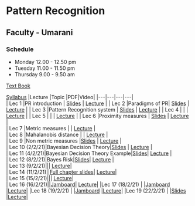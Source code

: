 # Pattern Recognition 
## Faculty - Umarani

### Schedule 
- Monday 12.00 - 12.50 pm  
- Tuesday 11.00 - 11.50 pm
- Thursday 9.00 - 9.50 am
							
[Text Book](https://github.com/dazzz/patrec2015/blob/master/Pattern%20Classification%20by%20Richard%20O.%20Duda%2C%20David%20G.%20Stork%2C%20Peter%20E.Hart%20.pdf)

[Syllabus](http://iiitdm.ac.in/img/electives/36_Pattern_Recognition.pdf)
|Lecture |Topic |PDF|Video|
|---|---|---|---|		
| Lec 1	|PR introduction	| [Slides](https://drive.google.com/file/d/1eogNjeKf9dDeGwaC25gLUFPj_0qWO98H/view?usp=sharing)	| [Lecture](https://drive.google.com/file/d/1oFzVt7S8_b6NgP47eITUXKEergeVjioB/view)	|
| Lec 2 |Paradigms of PR| [Slides](https://drive.google.com/file/d/1essCx8SF_adcOsm4c6NegxeDhSsLhIL8/view?usp=sharing)	| [Lecture](https://drive.google.com/file/d/14yVeTGLbNHSARSTfDBNNRvSJM_4qUKv_/view)	|
| Lec 3	|Pattern Recognition system | [Slides](https://drive.google.com/file/d/1H9l5lnmylEw-jfckPJqMm_dp4cFSy8GB/view?usp=sharing)	| [Lecture](https://drive.google.com/file/d/14NFuhu7EKobH0OhRzDu6B7doUsublc16/view)	|
| Lec 4	| |	| [Lecture](https://drive.google.com/file/d/1bpWLvxxFz1wSjIGXXcJLYY8IFJ1u6pbi/view)	|
| Lec 5	|	| 	| [Lecture](https://drive.google.com/file/d/1xip-WkWejKuxnfZSSd-V1U40n_zhwot_/view)	|
| Lec 6	|Proximity measures	| [Slides](https://docs.google.com/presentation/d/1FgolLDLkirl7OwkscfR4yWPO83cAVgEJ/edit#slide=id.p1)	| [Lecture](https://drive.google.com/file/d/1wSGXIiDGvjlaftQ2CcUX2p8HK02biBH9/view)	|			 
| Lec 7 |Metric measures	| 	| [Lecture](https://drive.google.com/file/d/1mdFNcktPl_ZSHHSkAvp-uC84WBJPmy7n/view)	|					
| Lec 8	|Mahalanobis distance	| 	| [Lecture](https://drive.google.com/file/d/1ewjRMkqCEgHZrAgqxUR-QLBn9hZZt1YD/view)	|																								
| Lec 9	|Non metric measures	|[Slides](https://drive.google.com/file/d/1bnfvJ12O3i0aJA055tvVwpp2SJzySy_7/view?usp=sharing) | [Lecture](https://drive.google.com/file/d/1u312Ukh703nL22v0ky714Nro8YHjzLjy/view)	|																																						
| Lec 10 (2/2/21)|Bayesian Decision Theory|[Slides](https://docs.google.com/presentation/d/1apRWAX7ta8JWZnJ_DYV_Mg5ndkFN3T4Q/edit#slide=id.p1) | [Lecture](https://drive.google.com/file/d/1AFeUByA_-TZYiqpFzZiwhGRAMw3JknKd/view)	|																																							
| Lec 11 (4/2/21)|Bayesian Decision Theory Example|[Slides](https://drive.google.com/file/d/1TT8_Ox74Ps3ZBcSJ0PpV80NU5ErTvXdq/view)| [Lecture](https://drive.google.com/file/d/1JvfitzsFl972RgYBbB6vUfVyM-0YqYu1/view)	|																																							
| Lec 12 (8/2/21)|Bayes Risk|[Slides](https://drive.google.com/open?id=1TT8_Ox74Ps3ZBcSJ0PpV80NU5ErTvXdq&authuser=0)| [Lecture](https://drive.google.com/file/d/1ghFLtwQJ9gezvTIxSp9l6jPOtP2rZJmV/view)	|																																							
| Lec 13 (9/2/21)||| [Lecture](https://drive.google.com/file/d/1iAM8049YuWM667Z68Lw0fXPv27ioxgCQ/view)|																		
| Lec 14 (11/2/21)||[Full chapter slides](https://drive.google.com/open?id=1asBDoClHNlwWLTKZDTfpcb__CjSjFLse&authuser=0)| [Lecture](https://drive.google.com/file/d/1PFp4mU-g4y-440sTMdhLJDCpilDJIGJU/view)|																		
| Lec 15 (15/2/21)||| [Lecture](https://drive.google.com/file/d/1ljDAcPnubjPp48qfuC2elozuvPTVTN1U/view)|																		
| Lec 16 (16/2/21)||[Jamboard](https://drive.google.com/file/d/1FM9cILZb_FE78U9QVwmQ2s6ZZN8q5XV-/view?usp=sharing)| [Lecture](https://drive.google.com/file/d/1JHcFus9PeARnb37nWDSglwm66CGc0G2Z/view)|
|Lec 17 (18/2/21) | |[Jamboard](https://drive.google.com/file/d/1cv6T97VCYuhRgWsFFC1HATqtN6sM8_6_/view?usp=sharing) |[Lecture](https://drive.google.com/file/d/18Ituo7uXs9rect6b3MnL5BMP5rcjfVlZ/view)|
|Lec 18 (19/2/21) | |[Jamboard](https://drive.google.com/file/d/1OpY1sLVQEYJdRHEPdrE1V3tqaun8T2aw/view?usp=sharing) |[Lecture](https://drive.google.com/file/d/1kyAfEFn_llkpG0N65yOwI97YDGwqhsJ4/view)|
|Lec 19 (22/2/21) | |[Slides](https://drive.google.com/file/d/1zI5uWI8ri86LzpSSWnsyA6uBhV_ujCn3/view) |[Lecture](https://drive.google.com/file/d/10M6nBcL0THrm-MciQ4gQhKHegpyzR4Kx/view)|

<!---
|Lec (//21) | |[Slides]() |[Lecture]()|
-->

